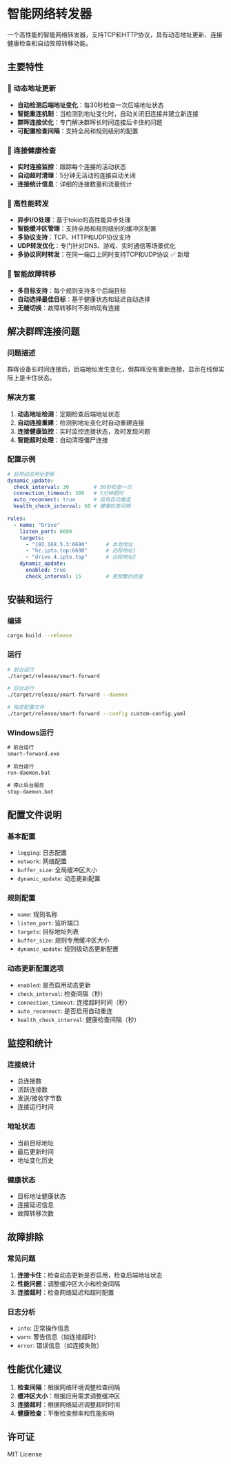 # 智能网络转发器

一个高性能的智能网络转发器，支持TCP和HTTP协议，具有动态地址更新、连接健康检查和自动故障转移功能。

## 主要特性

### 🔄 动态地址更新
- **自动检测后端地址变化**：每30秒检查一次后端地址状态
- **智能重连机制**：当检测到地址变化时，自动关闭旧连接并建立新连接
- **群晖连接优化**：专门解决群晖长时间连接后卡住的问题
- **可配置检查间隔**：支持全局和规则级别的配置

### 🏥 连接健康检查
- **实时连接监控**：跟踪每个连接的活动状态
- **自动超时清理**：5分钟无活动的连接自动关闭
- **连接统计信息**：详细的连接数量和流量统计

### 🚀 高性能转发
- **异步I/O处理**：基于tokio的高性能异步处理
- **智能缓冲区管理**：支持全局和规则级别的缓冲区配置
- **多协议支持**：TCP、HTTP和UDP协议支持
- **UDP转发优化**：专门针对DNS、游戏、实时通信等场景优化
- **多协议同时转发**：在同一端口上同时支持TCP和UDP协议 ✅ 新增

### 🔧 智能故障转移
- **多目标支持**：每个规则支持多个后端目标
- **自动选择最佳目标**：基于健康状态和延迟自动选择
- **无缝切换**：故障转移时不影响现有连接

## 解决群晖连接问题

### 问题描述
群晖设备长时间连接后，后端地址发生变化，但群晖没有重新连接，显示在线但实际上是卡住状态。

### 解决方案
1. **动态地址检测**：定期检查后端地址状态
2. **自动连接重建**：检测到地址变化时自动重建连接
3. **连接健康监控**：实时监控连接状态，及时发现问题
4. **智能超时处理**：自动清理僵尸连接

### 配置示例
```yaml
# 启用动态地址更新
dynamic_update:
  check_interval: 30        # 30秒检查一次
  connection_timeout: 300   # 5分钟超时
  auto_reconnect: true      # 启用自动重连
  health_check_interval: 60 # 健康检查间隔

rules:
  - name: "Drive"
    listen_port: 6690
    targets:
      - "192.168.5.3:6690"      # 本地地址
      - "hz.ipto.top:6690"      # 远程地址1
      - "drive.4.ipto.top"      # 远程地址2
    dynamic_update:
      enabled: true
      check_interval: 15        # 更频繁的检查
```

## 安装和运行

### 编译
```bash
cargo build --release
```

### 运行
```bash
# 前台运行
./target/release/smart-forward

# 后台运行
./target/release/smart-forward --daemon

# 指定配置文件
./target/release/smart-forward --config custom-config.yaml
```

### Windows运行
```cmd
# 前台运行
smart-forward.exe

# 后台运行
run-daemon.bat

# 停止后台服务
stop-daemon.bat
```

## 配置文件说明

### 基本配置
- `logging`: 日志配置
- `network`: 网络配置
- `buffer_size`: 全局缓冲区大小
- `dynamic_update`: 动态更新配置

### 规则配置
- `name`: 规则名称
- `listen_port`: 监听端口
- `targets`: 目标地址列表
- `buffer_size`: 规则专用缓冲区大小
- `dynamic_update`: 规则级动态更新配置

### 动态更新配置选项
- `enabled`: 是否启用动态更新
- `check_interval`: 检查间隔（秒）
- `connection_timeout`: 连接超时时间（秒）
- `auto_reconnect`: 是否启用自动重连
- `health_check_interval`: 健康检查间隔（秒）

## 监控和统计

### 连接统计
- 总连接数
- 活跃连接数
- 发送/接收字节数
- 连接运行时间

### 地址状态
- 当前目标地址
- 最后更新时间
- 地址变化历史

### 健康状态
- 目标地址健康状态
- 连接延迟信息
- 故障转移次数

## 故障排除

### 常见问题
1. **连接卡住**：检查动态更新是否启用，检查后端地址状态
2. **性能问题**：调整缓冲区大小和检查间隔
3. **连接超时**：检查网络延迟和超时配置

### 日志分析
- `info`: 正常操作信息
- `warn`: 警告信息（如连接超时）
- `error`: 错误信息（如连接失败）

## 性能优化建议

1. **检查间隔**：根据网络环境调整检查间隔
2. **缓冲区大小**：根据应用需求调整缓冲区
3. **连接超时**：根据网络延迟调整超时时间
4. **健康检查**：平衡检查频率和性能影响

## 许可证

MIT License
